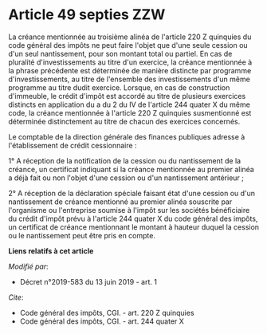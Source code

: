 # Article 49 septies ZZW

La créance mentionnée au troisième alinéa de l'article 220 Z quinquies du code général des impôts ne peut faire l'objet que
d'une seule cession ou d'un seul nantissement, pour son montant total ou partiel. En cas de pluralité d'investissements au
titre d'un exercice, la créance mentionnée à la phrase précédente est déterminée de manière distincte par programme
d'investissements, au titre de l'ensemble des investissements d'un même programme au titre dudit exercice. Lorsque, en cas de
construction d'immeuble, le crédit d'impôt est accordé au titre de plusieurs exercices distincts en application du a du 2 du
IV de l'article 244 quater X du même code, la créance mentionnée à l'article 220 Z quinquies susmentionné est déterminée
distinctement au titre de chacun des exercices concernés.

Le comptable de la direction générale des finances publiques adresse à l'établissement de crédit cessionnaire :

1° A réception de la notification de la cession ou du nantissement de la créance, un certificat indiquant si la créance
mentionnée au premier alinéa a déjà fait ou non l'objet d'une cession ou d'un nantissement antérieur ;

2° A réception de la déclaration spéciale faisant état d'une cession ou d'un nantissement de créance mentionné au premier
alinéa souscrite par l'organisme ou l'entreprise soumise à l'impôt sur les sociétés bénéficiaire du crédit d'impôt prévu à
l'article 244 quater X du code général des impôts, un certificat de créance mentionnant le montant à hauteur duquel la
cession ou le nantissement peut être pris en compte.

**Liens relatifs à cet article**

_Modifié par_:

  - Décret n°2019-583 du 13 juin 2019 - art. 1

_Cite_:

  - Code général des impôts, CGI. - art. 220 Z quinquies
  - Code général des impôts, CGI. - art. 244 quater X
